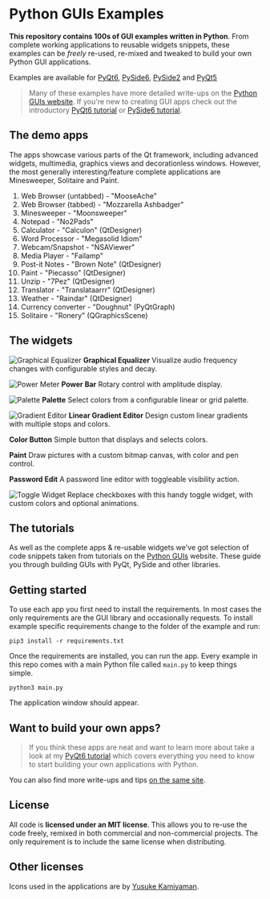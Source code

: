 # Python GUIs Examples

**This repository contains 100s of GUI examples written in Python**. From complete working applications to reusable widgets snippets, these examples can
be _freely_ re-used, re-mixed and tweaked to build your own Python GUI applications.

Examples are available for
[PyQt6](https://github.com/pythonguis/15-minute-apps/tree/master/pyqt6),
[PySide6](https://github.com/pythonguis/15-minute-apps/tree/master/pyside6),
[PySide2](https://github.com/pythonguis/15-minute-apps/tree/master/pyside2)
and [PyQt5](https://github.com/pythonguis/15-minute-apps/tree/master/pyqt5)

> Many of these examples have more detailed write-ups on the [Python GUIs website](https://www.pythonguis.com/). If you're new to creating GUI apps check out the introductory [PyQt6 tutorial](https://www.pythonguis.com/pyqt6-tutorial/) or [PySide6 tutorial](https://www.pythonguis.com/pyside6-tutorial/).

## The demo apps

The apps showcase various parts of the Qt framework, including advanced widgets,
multimedia, graphics views and decorationless windows. However, the most
generally interesting/feature complete applications are Minesweeper, Solitaire
and Paint.

1. Web Browser (untabbed) - "MooseAche"
1. Web Browser (tabbed) - "Mozzarella Ashbadger"
1. Minesweeper - "Moonsweeper"
1. Notepad - "No2Pads"
1. Calculator - "Calculon" (QtDesigner)
1. Word Processor - "Megasolid Idiom"
1. Webcam/Snapshot - "NSAViewer"
1. Media Player - "Failamp"
1. Post-it Notes - "Brown Note" (QtDesigner)
1. Paint - "Piecasso" (QtDesigner)
1. Unzip - "7Pez" (QtDesigner)
1. Translator - "Translataarrr" (QtDesigner)
1. Weather - "Raindar" (QtDesigner)
1. Currency converter - "Doughnut" (PyQtGraph)
1. Solitaire - "Ronery" (QGraphicsScene)

## The widgets


![Graphical Equalizer](https://i.imgur.com/0F2ZgqE.gif)
**Graphical Equalizer** Visualize audio frequency changes with configurable styles and decay.

![Power Meter](https://i.imgur.com/0dpZIMV.gif)
**Power Bar** Rotary control with amplitude display.

![Palette](https://cdn.learnpyqt.com/media/images/Screenshot_2019-06-15_at_15.18.14.max-500x500.png)
**Palette** Select colors from a configurable linear or grid palette.

![Gradient Editor](https://cdn.learnpyqt.com/media/images/Screenshot_2019-06-15_at_18.32.52.max-500x500.png)
**Linear Gradient Editor** Design custom linear gradients with multiple stops and colors.

**Color Button** Simple button that displays and selects colors.

**Paint** Draw pictures with a custom bitmap canvas, with color and pen control.

**Password Edit** A password line editor with toggleable visibility action.

![Toggle Widget](https://i.imgur.com/rHrkkG3.gif)
Replace checkboxes with this handy toggle widget, with custom colors and optional animations.

## The tutorials

As well as the complete apps & re-usable widgets we've got selection of code snippets taken from tutorials on the [Python GUIs](https://www.pythonguis.com) website. These guide you through building GUIs with PyQt, PySide and other libraries.

## Getting started

To use each app you first need to install the requirements. In most cases
the only requirements are the GUI library and occasionally requests. To install
example specific requirements change to the folder of the example and run:

    pip3 install -r requirements.txt

Once the requirements are installed, you can run the app. Every example in this repo comes with a main Python file called `main.py` to keep things simple.

    python3 main.py

The application window should appear.

## Want to build your own apps?

> If you think these apps are neat and want to learn more about
take a look at my [PyQt6 tutorial](https://www.pythonguis.com/pyqt6-tutorial)
which covers everything you need to know to start building your own applications with Python.

You can also find more write-ups and tips [on the same site](http://www.pythonguis.com/).

## License

All code is **licensed under an MIT license**. This allows you to re-use the code freely, remixed in both commercial and non-commercial projects. The only requirement is to include the same license when distributing.

## Other licenses

Icons used in the applications are by [Yusuke Kamiyaman](http://p.yusukekamiyamane.com/).
